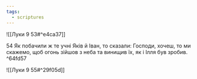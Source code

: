 ```yaml
---
tags:
  - scriptures
---
```


![[Луки 9 53#^e4ca37]]

54 Як побачили ж те учні Яків й Іван, то сказали: Господи, хочеш, то ми скажемо, щоб огонь зійшов з неба та винищив їх, як і Ілля був зробив. ^64fd57

![[Луки 9 55#^29f05d]]